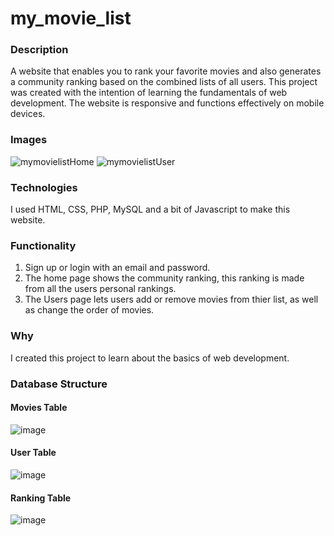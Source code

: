 # my_movie_list
### Description
A website that enables you to rank your favorite movies and also generates a community ranking based on the combined lists of all users.
This project was created with the intention of learning the fundamentals of web development. The website is responsive and functions effectively on mobile devices.

### Images
![mymovielistHome](https://user-images.githubusercontent.com/88403974/233849729-365f643e-b4a2-489b-a760-d1973e322a89.png)
![mymovielistUser](https://user-images.githubusercontent.com/88403974/233849733-80d8568a-da69-4c44-aa6e-e0b0adfe8d6e.png)

### Technologies
I used HTML, CSS, PHP, MySQL and a bit of Javascript to make this website.

### Functionality
1. Sign up or login with an email and password.
2. The home page shows the community ranking, this ranking is made from all the users personal rankings.
3. The Users page lets users add or remove movies from thier list, as well as change the order of movies.

### Why
I created this project to learn about the basics of web development.

### Database Structure
#### Movies Table
![image](https://user-images.githubusercontent.com/88403974/233851429-42aa7af4-00db-403c-8a09-ba65cdba552b.png)
#### User Table
![image](https://user-images.githubusercontent.com/88403974/233851477-27d0e461-44b0-4f0c-824e-793404bca2d0.png)
#### Ranking Table
![image](https://user-images.githubusercontent.com/88403974/233851504-d1f99e4d-cddd-466c-aa9f-52cfc8d8795f.png)
